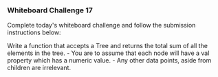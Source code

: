 ### Whiteboard Challenge 17
Complete today's whiteboard challenge and follow the submission instructions below:

Write a function that accepts a Tree and returns the total sum of all the elements in the tree. - You are to assume that each node will have a val property which has a numeric value. - Any other data points, aside from children are irrelevant.